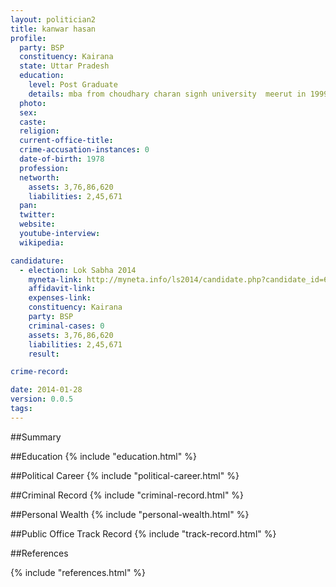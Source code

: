 ```yaml
---
layout: politician2
title: kanwar hasan
profile: 
  party: BSP
  constituency: Kairana
  state: Uttar Pradesh
  education: 
    level: Post Graduate
    details: mba from choudhary charan signh university  meerut in 1999
  photo: 
  sex: 
  caste: 
  religion: 
  current-office-title: 
  crime-accusation-instances: 0
  date-of-birth: 1978
  profession: 
  networth: 
    assets: 3,76,86,620
    liabilities: 2,45,671
  pan: 
  twitter: 
  website: 
  youtube-interview: 
  wikipedia: 

candidature: 
  - election: Lok Sabha 2014
    myneta-link: http://myneta.info/ls2014/candidate.php?candidate_id=654
    affidavit-link: 
    expenses-link: 
    constituency: Kairana 
    party: BSP
    criminal-cases: 0
    assets: 3,76,86,620
    liabilities: 2,45,671
    result:  

crime-record: 

date: 2014-01-28
version: 0.0.5
tags: 
---
```

##Summary


##Education
{% include "education.html" %}


##Political Career
{% include "political-career.html" %}


##Criminal Record
{% include "criminal-record.html" %}


##Personal Wealth
{% include "personal-wealth.html" %}


##Public Office Track Record
{% include "track-record.html" %}


##References


{% include "references.html" %}